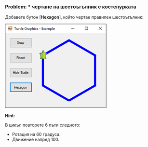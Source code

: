 ### Problem: * чертане на шестоъгълник с костенурката

Добавете бутон [**Hexagon**], който чертае правилен шестоъгълник:

![](/assets/chapter-5-images/13.Turtle-graphics-13.png)

**Hint:**

В цикъл повторете 6 пъти следното:
* Ротация на 60 градуса.
* Движение напред 100.